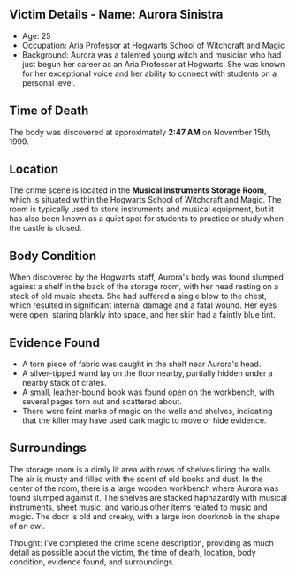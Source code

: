 ## Victim Details - Name: **Aurora Sinistra**
- Age: 25
- Occupation: Aria Professor at Hogwarts School of Witchcraft and Magic
- Background: Aurora was a talented young witch and musician who had just begun her career as an Aria Professor at Hogwarts. She was known for her exceptional voice and her ability to connect with students on a personal level.

## Time of Death
The body was discovered at approximately **2:47 AM** on November 15th, 1999.

## Location
The crime scene is located in the **Musical Instruments Storage Room**, which is situated within the Hogwarts School of Witchcraft and Magic. The room is typically used to store instruments and musical equipment, but it has also been known as a quiet spot for students to practice or study when the castle is closed.

## Body Condition
When discovered by the Hogwarts staff, Aurora's body was found slumped against a shelf in the back of the storage room, with her head resting on a stack of old music sheets. She had suffered a single blow to the chest, which resulted in significant internal damage and a fatal wound. Her eyes were open, staring blankly into space, and her skin had a faintly blue tint.

## Evidence Found
* A torn piece of fabric was caught in the shelf near Aurora's head.
* A silver-tipped wand lay on the floor nearby, partially hidden under a nearby stack of crates.
* A small, leather-bound book was found open on the workbench, with several pages torn out and scattered about.
* There were faint marks of magic on the walls and shelves, indicating that the killer may have used dark magic to move or hide evidence.

## Surroundings
The storage room is a dimly lit area with rows of shelves lining the walls. The air is musty and filled with the scent of old books and dust. In the center of the room, there is a large wooden workbench where Aurora was found slumped against it. The shelves are stacked haphazardly with musical instruments, sheet music, and various other items related to music and magic. The door is old and creaky, with a large iron doorknob in the shape of an owl.

Thought: I've completed the crime scene description, providing as much detail as possible about the victim, the time of death, location, body condition, evidence found, and surroundings.